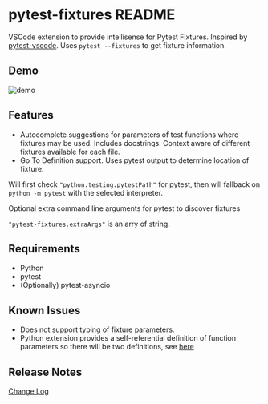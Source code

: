 # pytest-fixtures README

VSCode extension to provide intellisense for Pytest Fixtures. Inspired by [pytest-vscode](https://github.com/cameronmaske/pytest-vscode). Uses `pytest --fixtures` to get fixture information.

## Demo

![demo](demo.gif)

## Features

* Autocomplete suggestions for parameters of test functions where fixtures may be used. Includes docstrings. Context aware of different fixtures available for each file.
* Go To Definition support. Uses pytest output to determine location of fixture.

Will first check `"python.testing.pytestPath"` for pytest, then will fallback on `python -m pytest` with the selected interpreter.

Optional extra command line arguments for pytest to discover fixtures

`"pytest-fixtures.extraArgs"` is an arry of string. 

## Requirements

* Python
* pytest
* (Optionally) pytest-asyncio


## Known Issues

* Does not support typing of fixture parameters.
* Python extension provides a self-referential definition of function parameters so there will be two definitions, see [here](https://github.com/microsoft/vscode-python/issues/18536)

## Release Notes

[Change Log](CHANGELOG.md)

